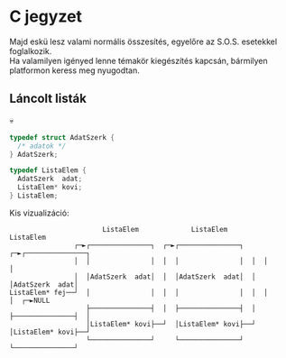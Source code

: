 # C jegyzet

Majd eskü lesz valami normális összesítés, egyelőre az S.O.S. esetekkel foglalkozik.  
Ha valamilyen igényed lenne témakör kiegészítés kapcsán, bármilyen platformon keress meg nyugodtan.

## Láncolt listák

:skull:

```c
typedef struct AdatSzerk {
  /* adatok */
} AdatSzerk;

typedef ListaElem {
  AdatSzerk  adat;
  ListaElem* kovi;
} ListaElem;
```

Kis vizualizáció:

```
                       ListaElem             ListaElem             ListaElem
                ┌─►┌───────────────┐  ┌─►┌───────────────┐  ┌─►┌───────────────┐
                │  │               │  │  │               │  │  │               │
                │  │AdatSzerk  adat│  │  │AdatSzerk  adat│  │  │AdatSzerk  adat│
ListaElem* fej──┘  │               │  │  │               │  │  │               │  ┌─►NULL
                   ├───────────────┤  │  ├───────────────┤  │  ├───────────────┤  │
                   │ListaElem* kovi├──┘  │ListaElem* kovi├──┘  │ListaElem* kovi├──┘
                   └───────────────┘     └───────────────┘     └───────────────┘
```
